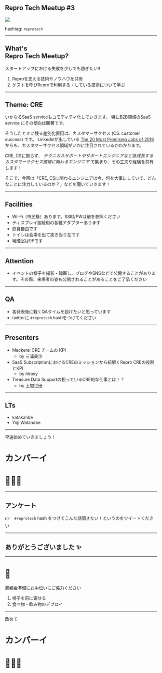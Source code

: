 ## Repro Tech Meetup #3

![](/meetups/3/images/repro-tech-meetup-banner.png)

hashtag: `reprotech`

---

## What's<br>Repro Tech Meetup?

スタートアップにおける失敗を少しでも防ぎたい!!

1. Reproを支える技術やノウハウを共有
1. ゲストを呼びReproで利用する・している技術について学ぶ

---

## Theme: CRE

いかなるSaaS serviceもコモディティ化していきます。
特にB2B領域のSaaS service にその傾向は顕著です。

そうしたときに残る差別化要因は、カスタマーサクセス (CS: customer success) です。
Linkedinが出している [The 20 Most Promising Jobs of 2018](https://business.linkedin.com/talent-solutions/blog/trends-and-research/2018/the-20-most-promising-jobs-of-2018) からも、カスタマーサクセス領域がいかに注目されているかわかります。

CRE, CSに限らず、 *テクニカルサポートやサポートエンジニアなど急成長するカスタマーサクセス領域に関わるエンジニア* で集まり、その工夫や経験を共有します！

そこで、今回は「CRE, CSに関わるエンジニアは今、何を大事にしていて、どんなことに注力しているのか？」などを聞いていきます！

---

## Facilities

- Wi-Fi（市民権）あります。SSID/PWは前を参照ください
- ディスプレイ接続用の各種アダプターあります
- 飲食自由です
- トイレは会場を出て突き当り左です
- 喫煙室は9Fです

---

## Attention

- イベントの様子を撮影・録画し、ブログやSNSなどで公開することがあります。その際、来場者の姿も公開されることがあることをご了承ください

---

## QA

- 各発表後に軽くQAタイムを設けたいと思っています
- twitterに `#reprotech` hashをつけてください

---

## Presenters

- Mackerel CRE チームの KPI
  - by 三浦美沙
- SaaS SubscriptionにおけるCREのミッションから紐解くRepro CREの役割とKPI
  - by hiroxy
- Treasure Data Supportの担っているCRE的な仕事とは！？
  - by 上加世田

---

## LTs

- katakanbe
- Yoji Watanabe

---

早速始めていきましょう！

# カンパーイ

# 🍻🍻🍻

---

## アンケート

👉　`#reprotech` hash をつけてこんな話聞きたい！というのをツイートください

---

## ありがとうございました ✨

---

# 🙏

懇親会準備にお手伝いにご協力ください

1. 椅子を前に寄せる
1. 食べ物・飲み物のデプロイ

---

改めて

# カンパーイ
# 🍻🍻🍻

